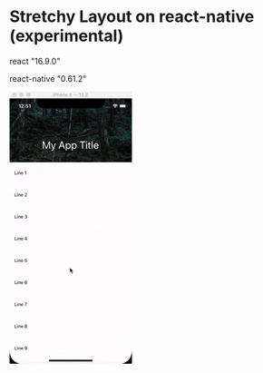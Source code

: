 # Stretchy Layout on react-native (experimental)

react "16.9.0"

react-native "0.61.2"

![stretchy-layout-react-native](https://github.com/lunardidev/stretchy-layout-react-native/blob/master/ezgif.com-optimize.gif)
